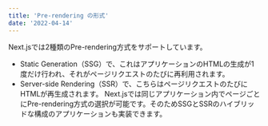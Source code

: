 ```yaml
---
title: 'Pre-rendering の形式'
date: '2022-04-14'
---
```


Next.jsでは2種類のPre-rendering方式をサポートしています。
- Static Generation（SSG）で、これはアプリケーションのHTMLの生成が1度だけ行われ、それがページリクエストのたびに再利用されます。
- Server-side Rendering（SSR）で、こちらはページリクエストのたびにHTMLが再生成されます。
Next.jsでは同じアプリケーション内でページごとにPre-rendering方式の選択が可能です。そのためSSGとSSRのハイブリッドな構成のアプリケーションも実装できます。
